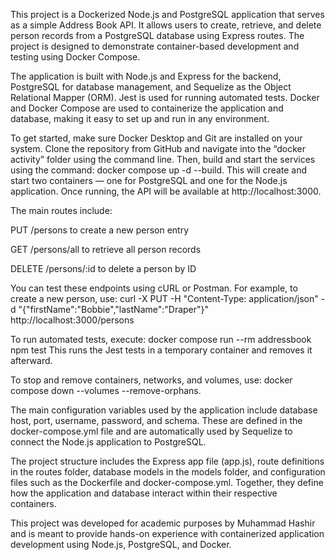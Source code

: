 This project is a Dockerized Node.js and PostgreSQL application that serves as a simple Address Book API. It allows users to create, retrieve, and delete person records from a PostgreSQL database using Express routes. The project is designed to demonstrate container-based development and testing using Docker Compose.

The application is built with Node.js and Express for the backend, PostgreSQL for database management, and Sequelize as the Object Relational Mapper (ORM). Jest is used for running automated tests. Docker and Docker Compose are used to containerize the application and database, making it easy to set up and run in any environment.

To get started, make sure Docker Desktop and Git are installed on your system. Clone the repository from GitHub and navigate into the “docker activity” folder using the command line. Then, build and start the services using the command:
docker compose up -d --build.
This will create and start two containers — one for PostgreSQL and one for the Node.js application. Once running, the API will be available at http://localhost:3000.

The main routes include:

PUT /persons to create a new person entry

GET /persons/all to retrieve all person records

DELETE /persons/:id to delete a person by ID

You can test these endpoints using cURL or Postman. For example, to create a new person, use:
curl -X PUT -H "Content-Type: application/json" -d "{\"firstName\":\"Bobbie\",\"lastName\":\"Draper\"}" http://localhost:3000/persons

To run automated tests, execute:
docker compose run --rm addressbook npm test
This runs the Jest tests in a temporary container and removes it afterward.

To stop and remove containers, networks, and volumes, use:
docker compose down --volumes --remove-orphans.

The main configuration variables used by the application include database host, port, username, password, and schema. These are defined in the docker-compose.yml file and are automatically used by Sequelize to connect the Node.js application to PostgreSQL.

The project structure includes the Express app file (app.js), route definitions in the routes folder, database models in the models folder, and configuration files such as the Dockerfile and docker-compose.yml. Together, they define how the application and database interact within their respective containers.

This project was developed for academic purposes by Muhammad Hashir and is meant to provide hands-on experience with containerized application development using Node.js, PostgreSQL, and Docker.
